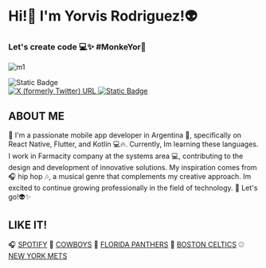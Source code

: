 <h1>Hi!👋 I'm Yorvis Rodriguez!👽</h1>
<h3> Let's create code 💻✨ #MonkeYor🐒</h3>

![m1](https://github.com/MonkeYor13/MonkeYor13/assets/90053187/28f08a39-07ce-48ae-98c2-9c3b252e432e)
<div>
     <img alt="Static Badge" src="https://img.shields.io/badge/FOLLOWING%20MY%20SOCIAL-FOLLOWING?logo=alienware&color=E8563C">
</div>
<a href="https://twitter.com/YorMonke" target="_blank" rel="noopener noreferrer">
    <img alt="X (formerly Twitter) URL"
        src="https://img.shields.io/twitter/url?url=https%3A%2F%2Ftwitter.com%2FYorMonke">
</a>
 <a href="https://www.instagram.com/monke.yor/" target="_blank" rel="noopener noreferrer">
    <img alt="Static Badge"
        src="https://img.shields.io/badge/MONKE.YOR-INSTAGRAM?style=social&logo=instagram&color=FDFEFE%20">
</a> 

<h2>ABOUT ME</h2>
<p>
🤖 I'm a passionate mobile app developer in Argentina 📱, specifically on React Native, Flutter, and Kotlin 💻🔥. Currently, Im learning these languages. I work in Farmacity company at the systems area 💻, contributing to the design and development of innovative solutions. My inspiration comes from 🎧 hip hop 🎶, a musical genre that complements my creative approach. Im excited to continue growing professionally in the field of technology. 🚀 Let's go!👽✨
</p>

## LIKE IT!
🎧 [SPOTIFY](https://open.spotify.com/playlist/27SZ30xZSWhDvODHEDRMwt?si=a02bffe314554c89)
🏈 [COWBOYS](https://www.dallascowboys.com/)
🏒 [FLORIDA PANTHERS](https://www.nhl.com/panthers/)
🏀 [BOSTON CELTICS](https://www.nhl.com/panthers/)
⚾ [NEW YORK METS](https://www.mlb.com/mets)


<!--
**MonkeYor13/MonkeYor13** is a ✨ _special_ ✨ repository because its `README.md` (this file) appears on your GitHub profile.

Here are some ideas to get you started:

- 🔭 I’m currently working on ...
- 🌱 I’m currently learning ...
- 👯 I’m looking to collaborate on ...
- 🤔 I’m looking for help with ...
- 💬 Ask me about ...
- 📫 How to reach me: ...
- 😄 Pronouns: ...
- ⚡ Fun fact: ...
-->
